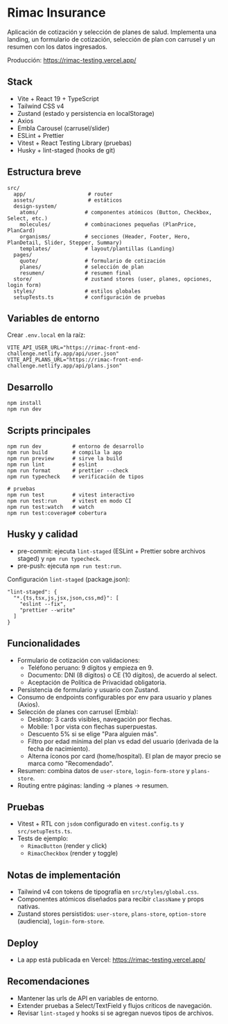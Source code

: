 # Rimac Insurance

Aplicación de cotización y selección de planes de salud. Implementa una landing, un formulario de cotización, selección de plan con carrusel y un resumen con los datos ingresados.

Producción: https://rimac-testing.vercel.app/

## Stack

- Vite + React 19 + TypeScript
- Tailwind CSS v4
- Zustand (estado y persistencia en localStorage)
- Axios
- Embla Carousel (carrusel/slider)
- ESLint + Prettier
- Vitest + React Testing Library (pruebas)
- Husky + lint-staged (hooks de git)

## Estructura breve

```
src/
  app/                    # router
  assets/                 # estáticos
  design-system/
    atoms/               # componentes atómicos (Button, Checkbox, Select, etc.)
    molecules/           # combinaciones pequeñas (PlanPrice, PlanCard)
    organisms/           # secciones (Header, Footer, Hero, PlanDetail, Slider, Stepper, Summary)
    templates/           # layout/plantillas (Landing)
  pages/
    quote/               # formulario de cotización
    planes/              # selección de plan
    resumen/             # resumen final
  store/                 # zustand stores (user, planes, opciones, login form)
  styles/                # estilos globales
  setupTests.ts          # configuración de pruebas
```

## Variables de entorno

Crear `.env.local` en la raíz:

```
VITE_API_USER_URL="https://rimac-front-end-challenge.netlify.app/api/user.json"
VITE_API_PLANS_URL="https://rimac-front-end-challenge.netlify.app/api/plans.json"
```

## Desarrollo

```
npm install
npm run dev
```

## Scripts principales

```
npm run dev          # entorno de desarrollo
npm run build        # compila la app
npm run preview      # sirve la build
npm run lint         # eslint
npm run format       # prettier --check
npm run typecheck    # verificación de tipos

# pruebas
npm run test         # vitest interactivo
npm run test:run     # vitest en modo CI
npm run test:watch   # watch
npm run test:coverage# cobertura
```

## Husky y calidad

- pre-commit: ejecuta `lint-staged` (ESLint + Prettier sobre archivos staged) y `npm run typecheck`.
- pre-push: ejecuta `npm run test:run`.

Configuración `lint-staged` (package.json):

```
"lint-staged": {
  "*.{ts,tsx,js,jsx,json,css,md}": [
    "eslint --fix",
    "prettier --write"
  ]
}
```

## Funcionalidades

- Formulario de cotización con validaciones:
  - Teléfono peruano: 9 dígitos y empieza en 9.
  - Documento: DNI (8 dígitos) o CE (10 dígitos), de acuerdo al select.
  - Aceptación de Política de Privacidad obligatoria.
- Persistencia de formulario y usuario con Zustand.
- Consumo de endpoints configurables por env para usuario y planes (Axios).
- Selección de planes con carrusel (Embla):
  - Desktop: 3 cards visibles, navegación por flechas.
  - Mobile: 1 por vista con flechas superpuestas.
  - Descuento 5% si se elige "Para alguien más".
  - Filtro por edad mínima del plan vs edad del usuario (derivada de la fecha de nacimiento).
  - Alterna íconos por card (home/hospital). El plan de mayor precio se marca como "Recomendado".
- Resumen: combina datos de `user-store`, `login-form-store` y `plans-store`.
- Routing entre páginas: landing → planes → resumen.

## Pruebas

- Vitest + RTL con `jsdom` configurado en `vitest.config.ts` y `src/setupTests.ts`.
- Tests de ejemplo:
  - `RimacButton` (render y click)
  - `RimacCheckbox` (render y toggle)

## Notas de implementación

- Tailwind v4 con tokens de tipografía en `src/styles/global.css`.
- Componentes atómicos diseñados para recibir `className` y props nativas.
- Zustand stores persistidos: `user-store`, `plans-store`, `option-store` (audiencia), `login-form-store`.

## Deploy

- La app está publicada en Vercel: https://rimac-testing.vercel.app/

## Recomendaciones

- Mantener las urls de API en variables de entorno.
- Extender pruebas a Select/TextField y flujos críticos de navegación.
- Revisar `lint-staged` y hooks si se agregan nuevos tipos de archivos.

